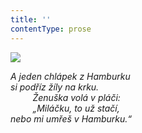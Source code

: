 ```yaml
---
title: ''
contentType: prose
---
```


![](../Images/013.jpg)

_A jeden chlápek z Hamburku  
si podříz žíly na krku.  
         Ženuška volá v pláči:  
         „Miláčku, to už stačí,  
nebo mi umřeš v Hamburku.“_
